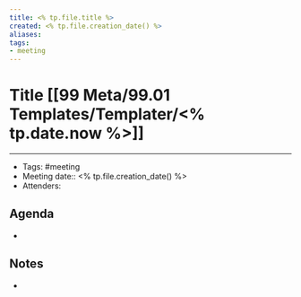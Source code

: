 ```yaml
---
title: <% tp.file.title %>
created: <% tp.file.creation_date() %>
aliases:
tags:
- meeting
---
```

# Title [[99 Meta/99.01 Templates/Templater/<% tp.date.now %>]]
- --------------------------------------------------
- Tags: #meeting
- Meeting date:: <% tp.file.creation_date() %>
- Attenders:
## Agenda
- 
## Notes
- 
